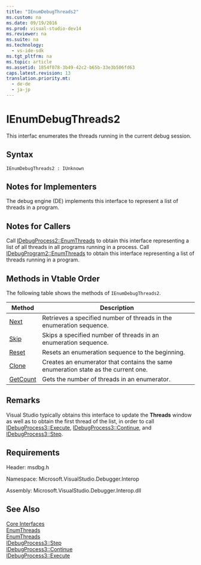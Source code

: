 ```yaml
---
title: "IEnumDebugThreads2"
ms.custom: na
ms.date: 09/19/2016
ms.prod: visual-studio-dev14
ms.reviewer: na
ms.suite: na
ms.technology: 
  - vs-ide-sdk
ms.tgt_pltfrm: na
ms.topic: article
ms.assetid: 1854f078-3b49-42c2-b65b-33e3b506fd63
caps.latest.revision: 13
translation.priority.mt: 
  - de-de
  - ja-jp
---
```

# IEnumDebugThreads2
This interfac enumerates the threads running in the current debug session.  
  
## Syntax  
  
```  
IEnumDebugThreads2 : IUnknown  
```  
  
## Notes for Implementers  
 The debug engine (DE) implements this interface to represent a list of threads in a program.  
  
## Notes for Callers  
 Call [IDebugProcess2::EnumThreads](../vs140/IDebugProcess2--EnumThreads.md) to obtain this interface representing a list of all threads in all programs running in a process. Call [IDebugProgram2::EnumThreads](../vs140/IDebugProgram2--EnumThreads.md) to obtain this interface representing a list of threads running in a program.  
  
## Methods in Vtable Order  
 The following table shows the methods of `IEnumDebugThreads2`.  
  
|Method|Description|  
|------------|-----------------|  
|[Next](../vs140/IEnumDebugThreads2--Next.md)|Retrieves a specified number of threads in the enumeration sequence.|  
|[Skip](../vs140/IEnumDebugThreads2--Skip.md)|Skips a specified number of threads in an enumeration sequence.|  
|[Reset](../vs140/IEnumDebugThreads2--Reset.md)|Resets an enumeration sequence to the beginning.|  
|[Clone](../vs140/IEnumDebugThreads2--Clone.md)|Creates an enumerator that contains the same enumeration state as the current one.|  
|[GetCount](../vs140/IEnumDebugThreads2--GetCount.md)|Gets the number of threads in an enumerator.|  
  
## Remarks  
 Visual Studio typically obtains this interface to update the **Threads** window as well as to obtain the first thread of the list, in order to call [IDebugProcess3::Execute](../vs140/IDebugProcess3--Execute.md), [IDebugProcess3::Continue](../vs140/IDebugProcess3--Continue.md), and [IDebugProcess3::Step](../vs140/IDebugProcess3--Step.md).  
  
## Requirements  
 Header: msdbg.h  
  
 Namespace: Microsoft.VisualStudio.Debugger.Interop  
  
 Assembly: Microsoft.VisualStudio.Debugger.Interop.dll  
  
## See Also  
 [Core Interfaces](../vs140/Core-Interfaces.md)   
 [EnumThreads](../vs140/IDebugProcess2--EnumThreads.md)   
 [EnumThreads](../vs140/IDebugProgram2--EnumThreads.md)   
 [IDebugProcess3::Step](../vs140/IDebugProcess3--Step.md)   
 [IDebugProcess3::Continue](../vs140/IDebugProcess3--Continue.md)   
 [IDebugProcess3::Execute](../vs140/IDebugProcess3--Execute.md)